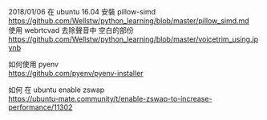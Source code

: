 2018/01/06 在 ubuntu 16.04 安裝 pillow-simd  
https://github.com/Wellstw/python_learning/blob/master/pillow_simd.md  
使用 webrtcvad 去除聲音中 空白的部份  
https://github.com/Wellstw/python_learning/blob/master/voicetrim_using.ipynb

如何使用 pyenv  
https://github.com/pyenv/pyenv-installer  

如何 在 ubuntu enable zswap  
https://ubuntu-mate.community/t/enable-zswap-to-increase-performance/11302   
